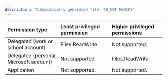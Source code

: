 ```yaml
---
description: "Automatically generated file. DO NOT MODIFY"
---
```


|Permission type|Least privileged permission|Higher privileged permissions|
|:---|:---|:---|
|Delegated (work or school account)|Files.ReadWrite|Not supported.|
|Delegated (personal Microsoft account)|Not supported.|Files.ReadWrite|
|Application|Not supported.|Not supported.|

